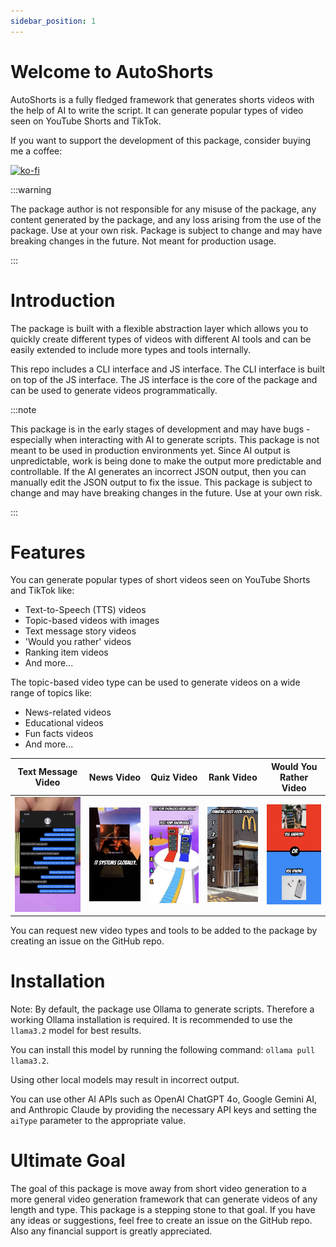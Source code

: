 ```yaml
---
sidebar_position: 1
---
```


# Welcome to AutoShorts

AutoShorts is a fully fledged framework that generates shorts videos with the help of AI to write the script. It can generate popular types of video seen on YouTube Shorts and TikTok.

If you want to support the development of this package, consider buying me a coffee:

[![ko-fi](https://ko-fi.com/img/githubbutton_sm.svg)](https://ko-fi.com/I2I6SYOFB)

:::warning

The package author is not responsible for any misuse of the package, any content generated by the package, and any loss arising from the use of the package. Use at your own risk. Package is subject to change and may have breaking changes in the future. Not meant for production usage.

:::

<!-- # How does it work?
// Make mermaid diagram here. AutoShorts has Next.js UI, CLI template, and JS interface. The JS interface is the core of the package and can be used to generate videos programmatically. When generating video from JSON data or JSON data created by AI - which can be the OpenAI, Google Gemini, Antropic Claude, or Ollama. After JSON data, the code generate the voices with ElevenLabs, Neets.ai, or local TTS. The code also generate images with Pexels or Scraper. The code then combine the voices and images to create the video. Depending on video type, the code can generate different types of videos like text-to-speech, topic-based, text message story, 'Would you rather', ranking item, and more. The code can also generate different types of videos like news-related, educational, fun facts, and more. The code can be extended to include more types and tools internally. A canvas-like interface is used to create the graphics for the video. Animations and transitions are created with gl transistions. After voice is generated, the code use whisper to convert video to text for subtitle. All of this combined with ffmpeg to create the final video. -->

# Introduction

The package is built with a flexible abstraction layer which allows you to quickly create different types of videos with different AI tools and can be easily extended to include more types and tools internally.

This repo includes a CLI interface and JS interface. The CLI interface is built on top of the JS interface. The JS interface is the core of the package and can be used to generate videos programmatically.

:::note

This package is in the early stages of development and may have bugs - especially when interacting with AI to generate scripts. This package is not meant to be used in production environments yet. Since AI output is unpredictable, work is being done to make the output more predictable and controllable. If the AI generates an incorrect JSON output, then you can manually edit the JSON output to fix the issue. This package is subject to change and may have breaking changes in the future. Use at your own risk.

:::

# Features
You can generate popular types of short videos seen on YouTube Shorts and TikTok like:
- Text-to-Speech (TTS) videos
- Topic-based videos with images
- Text message story videos
- 'Would you rather' videos
- Ranking item videos
- And more...

The topic-based video type can be used to generate videos on a wide range of topics like:
- News-related videos
- Educational videos
- Fun facts videos
- And more...

| Text Message Video | News Video | Quiz Video | Rank Video | Would You Rather Video |
| --- | --- | --- | --- | --- |
| ![Text Message Video](./images/msg.jpeg) | ![News Video](./images/news.jpeg) | ![Quiz Video](./images/quiz.jpeg) | ![Rank Video](./images/rank.jpeg) | ![Would You Rather Video](./images/rather.jpeg) |

You can request new video types and tools to be added to the package by creating an issue on the GitHub repo.

# Installation

Note: By default, the package use Ollama to generate scripts. Therefore a working Ollama installation is required. It is recommended to use the `llama3.2` model for best results. 

You can install this model by running the following command: `ollama pull llama3.2`. 

Using other local models may result in incorrect output.

You can use other AI APIs such as OpenAI ChatGPT 4o, Google Gemini AI, and Anthropic Claude by providing the necessary API keys and setting the `aiType` parameter to the appropriate value.

# Ultimate Goal

The goal of this package is move away from short video generation to a more general video generation framework that can generate videos of any length and type. This package is a stepping stone to that goal. If you have any ideas or suggestions, feel free to create an issue on the GitHub repo. Also any financial support is greatly appreciated.
